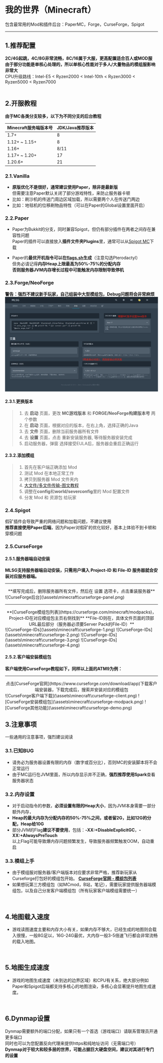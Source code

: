 # 我的世界（Minecraft）
包含最常用的Mod和插件后台：PaperMC，Forge，CurseForge，Spigot

---

## 1.推荐配置

**2C/4G起跳，4C/8G非常流畅，8C/16属于大服，更高配置适合百人或MOD服**  
**由于部分功能是单核心处理的，所以单核心性能对于多人/大量物品的模组服影响非常大**  
CPU升级路线：Intel-E5 < Ryzen2000 < Intel-10th < Ryzen3000 < Ryzen5000 < Ryzen7000  
<br>

## 2.开服教程

**由于MC各类分支较多，以下为不同分支的后台教程**

| Minecraft服务端版本号 | JDK/Java推荐版本 |
| -------------------- | ---------------- |
| 1.7+                 | 8                |
| 1.12+ ~ 1.15+        | 8                |
| 1.16+                | 8/11             |
| 1.17+ ~ 1.20+        | 17               |
| 1.20.6+              | 21               |


### 2.1.Vanilla

- **原版优化不是很好，通常建议使用Paper，除非是最新版**  
但需要注意Paper默认关闭了部分游戏特性，来防止服务器卡顿
- 比如：刷沙机的传送门周边区域加载，所以需要两个人在传送门两边
- 比如：地毯机的位移刷物品特性（可以在Paper的Global设置里面开启）  
  
### 2.2.Paper

- Paper为Bukkit的分支，同时兼容Spigot，但仍有部分插件在两者之间存在兼容性问题  
Paper的插件可以直接放入**插件文件夹Plugins**里，通常可以从[Spigot MC](https://www.spigotmc.org/)下载  
  
- Paper的**最优开机指令可以在[flags.sh](https://flags.sh/)生成**（注意勾选Pterodactyl）  
但务必请记得**内存Heap上限最高为50%-75%的分配内存**  
**否则服务器JVM内存增长过程中可能触发内存限制导致停机**  

### 2.3.Forge/NeoForge

**警告：强烈不建议新手玩家，自己组装中大型模组包，Debug问题将会非常麻烦**
![Forge后台](\assets\minecraft\forge-1.png)  

#### 2.3.1.更换版本

> 1. 去 **启动** 页面，更改 **MC游戏版本** 和 **FORGE/NeoForge构建版本号** 两个参数
> 2. 在 **启动** 页面，根据对应的版本，在右上角，选择正确的Java
> 3. 去 **文件** 页面，删除当前服务器所有文件
> 4. 去 **设置** 页面，点击 重新安装服务器, 等待服务器安装完成
> 5. 启动服务器，弹窗 选择接受EULA后，服务器会重启正确运行  

#### 2.3.2.添加模组

> 1. 首先在客户端正确添加 Mod
> 2. 测试 Mod 在本地正常工作
> 3. 拷贝到服务器 Mod 文件夹内
> 3. [大文件/多文件传输-图文教程](/2-serveradvanced/filetransfer/)
> 4. 调整在**config**和**world/severconfig**里的 Mod 配置文件  
> 5. 分发 Mod 和 资源包 给玩家


### 2.4.Spigot

假矿插件会导致严重的网络问题和加载问题，不建议使用  
**推荐直接使用Paper后端**，因为Paper对假矿的优化较好，基本上体验不到卡顿和穿模问题  


### 2.5.CurseForge

#### 2.5.1.服务器端自动安装  
**MLSG支持服务器端自动安装，只需用户填入 Project-ID 和 File-ID 服务器就会安装对应服务器端。**  
<hr/>
<center>**填写完成后，删除服务器所有文件，然后在 设置 选项卡，点击重装服务器**</center>  
![CurseForge后台](\assets\minecraft\curseforge-panel.png)  

<hr/>
<center>**[CurseForge模组包列表](https://curseforge.com/minecraft/modpacks)，Project-ID在对应模组包主页右侧找到**  
**File-ID则在，具体文件页面的顶部URL最后部分（服务器必须要Server Pack的File-ID）**</center>  
![CurseForge-IDs](\assets\minecraft\curseforge-1.png)
![CurseForge-IDs](\assets\minecraft\curseforge-2.png)
![CurseForge-IDs](\assets\minecraft\curseforge-3.png)
![CurseForge-IDs](\assets\minecraft\curseforge-4.png)  


#### 2.5.2.客户端安装模组包  
**客户端使用CurseForge教程如下，同样以上面的ATM9为例：**  
<hr/>
<center>点击[CurseForge官网](https://www.curseforge.com/download/app)下载客户端安装器，下载完成后，搜索并安装对应的模组包</center>  
![CurseForge客户端下载](\assets\minecraft\curseforge-client.png)
![CurseForge安装模组包](\assets\minecraft\curseforge-modpack.png)
![CurseForge其他功能](\assets\minecraft\curseforge-demo.png)
<br>

## 3.注意事项

一些通用的注意事项，强烈建议阅读  

### 3.1.已知BUG

- 请务必为服务器设置有限的内存（数字或百分比），否则MC的安装脚本将不会正常运行
- 由于MC运行在JVM里面，所以内存显示并不正确，**强烈推荐使用Spark**查看服务器状态  

### 3.2.内存设置

- 对于启动指令的参数，**必须设置有限的Heap大小**，因为JVM本身需要一部分额外内存，
- **Heap的最大内存为分配内存的50%-75%之间，或者留2G，比如12G的分配，Heap给10G**
- 部分JVM的Flag**建议不要使用**，包括：**-XX:+DisableExplicitGC**，**-XX:+AlwaysPreTouch**  
  以上Flag可能导致爆内存问题频繁发生，导致服务器频繁触发OOM，自动重启  

### 3.3.模组上手
- 由于模组服对服务器/客户端版本对应要求非常严格，推荐新玩家从Curseforge打包好的模组包开始。
**[CurseForge官网 - 模组包列表](https://curseforge.com/minecraft/modpacks)**  
- 如果想玩第三方模组包（如MCmod，B站，笔记），需要玩家提供服务器端模组包，以及自己分发客户端模组包（所有玩家客户端模组需要统一）  
<br>

## 4.地图载入速度

- 游戏读图速度主要和内存大小有关，如果内存不够大，已经生成的地图则会载入很慢，一般8G足以，16G-24G最优，大内存一般3-5倍速飞行都会非常流畅的载入地图。  
<br>

## 5.地图生成速度

- 游戏的地图生成速度（未到达的边界区域）和CPU有关系，绝大部分例如Paper和Spigot后端都支持多核心的地图渲染，多核心会显著提升地图生成速度。  
<br>

## 6.Dynmap设置

Dynmap需要额外的端口分配，如果只有一个首选（游戏端口）请联系管理员开通更多端口  
同时也可以为您配置反向代理来提供https和纯地址访问（无需端口号）  
**Dynmap对于较大和较多层的世界，可能占据巨大硬盘空间，建议对其进行专门的设置**  
